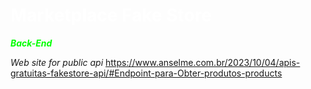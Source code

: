 <h1 style="color: #fff;">Marketplace Fake Store</h1>
<strong><em style="color: #00ff00;">Back-End</em></strong>

<em>Web site for public api</em>
https://www.anselme.com.br/2023/10/04/apis-gratuitas-fakestore-api/#Endpoint-para-Obter-produtos-products
  

